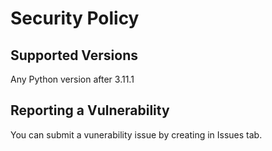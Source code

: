 # Security Policy

## Supported Versions

Any Python version after 3.11.1

## Reporting a Vulnerability

You can submit a vunerability issue by creating in Issues tab.
